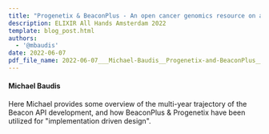 ```yaml
---
title: "Progenetix & BeaconPlus - An open cancer genomics resource on a stack of Beacon code..."
description: ELIXIR All Hands Amsterdam 2022
template: blog_post.html 
authors:
  - '@mbaudis'
date: 2022-06-07
pdf_file_name: 2022-06-07___Michael-Baudis__Progenetix-and-BeaconPlus__ELIXIR-All-Hands-Slides.pdf
---
```


#### Michael Baudis

Here Michael provides some overview of the multi-year trajectory of the Beacon API
development, and how BeaconPlus & Progenetix have been utilized for "implementation
driven design".